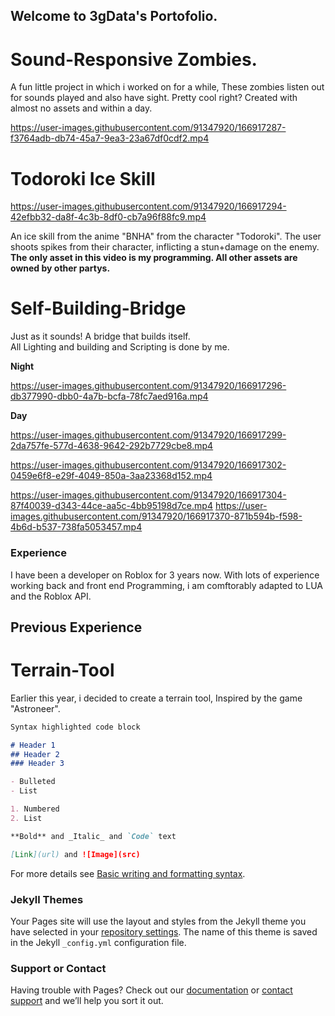 ## Welcome to 3gData's Portofolio.


# Sound-Responsive Zombies.
A fun little project in which i worked on for a while, These zombies listen out for sounds played and also have sight. Pretty cool right? Created with almost no assets and within a day.

https://user-images.githubusercontent.com/91347920/166917287-f3764adb-db74-45a7-9ea3-23a67df0cdf2.mp4

# Todoroki Ice Skill

https://user-images.githubusercontent.com/91347920/166917294-42efbb32-da8f-4c3b-8df0-cb7a96f88fc9.mp4

An ice skill from the anime "BNHA" from the character "Todoroki". The user shoots spikes from their character, inflicting a stun+damage on the enemy.\
**The only asset in this video is my programming. All other assets are owned by other partys.**

# Self-Building-Bridge
Just as it sounds! A bridge that builds itself.\
All Lighting and building and Scripting is done by me.

**Night**

https://user-images.githubusercontent.com/91347920/166917296-db377990-dbb0-4a7b-bcfa-78fc7aed916a.mp4

**Day**

https://user-images.githubusercontent.com/91347920/166917299-2da757fe-577d-4638-9642-292b7729cbe8.mp4

https://user-images.githubusercontent.com/91347920/166917302-0459e6f8-e29f-4049-850a-3aa23368d152.mp4

https://user-images.githubusercontent.com/91347920/166917304-87f40039-d343-44ce-aa5c-4bb95198d7ce.mp4
https://user-images.githubusercontent.com/91347920/166917370-871b594b-f598-4b6d-b537-738fa5053457.mp4



### Experience
I have been a developer on Roblox for 3 years now. With lots of experience working back and front end Programming, i am comftorably adapted to LUA and the Roblox API.

## Previous Experience

# Terrain-Tool
Earlier this year, i decided to create a terrain tool, Inspired by the game "Astroneer".
```markdown
Syntax highlighted code block

# Header 1
## Header 2
### Header 3

- Bulleted
- List

1. Numbered
2. List

**Bold** and _Italic_ and `Code` text

[Link](url) and ![Image](src)
```

For more details see [Basic writing and formatting syntax](https://docs.github.com/en/github/writing-on-github/getting-started-with-writing-and-formatting-on-github/basic-writing-and-formatting-syntax).

### Jekyll Themes

Your Pages site will use the layout and styles from the Jekyll theme you have selected in your [repository settings](https://github.com/3gData/3gData.github.io/settings/pages). The name of this theme is saved in the Jekyll `_config.yml` configuration file.

### Support or Contact

Having trouble with Pages? Check out our [documentation](https://docs.github.com/categories/github-pages-basics/) or [contact support](https://support.github.com/contact) and we’ll help you sort it out.

